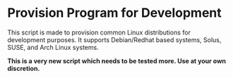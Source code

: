 # Provision Program for Development
This script is made to provision common Linux distributions for development purposes.
It supports Debian/Redhat based systems, Solus, SUSE, and Arch Linux systems.

**This is a very new script which needs to be tested more. Use at your own discretion.**
